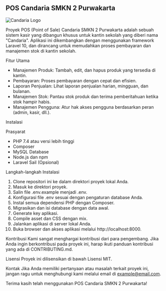 ## POS Candaria SMKN 2 Purwakarta

![Candaria Logo](https://instagram.fcgk18-2.fna.fbcdn.net/v/t51.2885-19/314610766_3319379324946712_4728631669245529295_n.jpg?stp=dst-jpg_s150x150&_nc_ht=instagram.fcgk18-2.fna.fbcdn.net&_nc_cat=104&_nc_ohc=Lf5Eb_iv1J8AX--jb5m&edm=ACWDqb8BAAAA&ccb=7-5&oh=00_AfCDeJ-MPffpwejDfBjCa02apO5uOhXCkyQWiPDsiSjACg&oe=65315C33&_nc_sid=ee9879)

Proyek POS (Point of Sale) Candaria SMKN 2 Purwakarta adalah sebuah sistem kasir yang dibangun khusus untuk kantin sekolah yang diberi nama "Candaria". Aplikasi ini dikembangkan dengan menggunakan framework Laravel 10, dan dirancang untuk memudahkan proses pembayaran dan manajemen stok di kantin sekolah.

Fitur Utama
- Manajemen Produk: Tambah, edit, dan hapus produk yang tersedia di kantin.
- Pembayaran: Proses pembayaran dengan cepat dan efisien.
- Laporan Penjualan: Lihat laporan penjualan harian, mingguan, dan bulanan.
- Manajemen Stok: Pantau stok produk dan terima pemberitahuan ketika stok hampir habis.
- Manajemen Pengguna: Atur hak akses pengguna berdasarkan peran (admin, kasir, dll.).

Instalasi

Prasyarat
- PHP 7.4 atau versi lebih tinggi
- Composer
- MySQL Database
- Node.js dan npm
- Laravel Sail (Opsional)

Langkah-langkah Instalasi
1. Clone repositori ini ke dalam direktori proyek lokal Anda.
2. Masuk ke direktori proyek.
3. Salin file .env.example menjadi .env.
4. Konfigurasi file .env sesuai dengan pengaturan database Anda.
5. Instal semua dependensi PHP dengan Composer.
6. Migrasikan dan isi database dengan data awal.
7. Generate key aplikasi.
8. Compile asset dan CSS dengan mix.
9. Jalankan aplikasi di server lokal Anda.
10. Buka browser dan akses aplikasi melalui http://localhost:8000.

Kontribusi
Kami sangat menghargai kontribusi dari para pengembang. Jika Anda ingin berkontribusi pada proyek ini, harap ikuti panduan kontribusi yang ada di CONTRIBUTING.md.

Lisensi
Proyek ini dilisensikan di bawah Lisensi MIT.

Kontak
Jika Anda memiliki pertanyaan atau masalah terkait proyek ini, jangan ragu untuk menghubungi kami melalui email di example@email.com.

Terima kasih telah menggunakan POS Candaria SMKN 2 Purwakarta!

